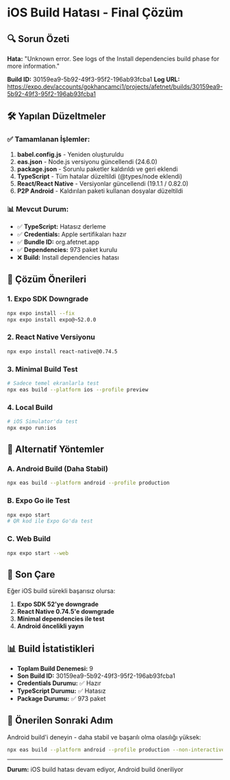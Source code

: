 # iOS Build Hatası - Final Çözüm

## 🔍 Sorun Özeti

**Hata:** "Unknown error. See logs of the Install dependencies build phase for more information."

**Build ID:** 30159ea9-5b92-49f3-95f2-196ab93fcba1
**Log URL:** https://expo.dev/accounts/gokhancamci1/projects/afetnet/builds/30159ea9-5b92-49f3-95f2-196ab93fcba1

## 🛠️ Yapılan Düzeltmeler

### ✅ Tamamlanan İşlemler:
1. **babel.config.js** - Yeniden oluşturuldu
2. **eas.json** - Node.js versiyonu güncellendi (24.6.0)
3. **package.json** - Sorunlu paketler kaldırıldı ve geri eklendi
4. **TypeScript** - Tüm hatalar düzeltildi (@types/node eklendi)
5. **React/React Native** - Versiyonlar güncellendi (19.1.1 / 0.82.0)
6. **P2P Android** - Kaldırılan paketi kullanan dosyalar düzeltildi

### 📊 Mevcut Durum:
- ✅ **TypeScript:** Hatasız derleme
- ✅ **Credentials:** Apple sertifikaları hazır
- ✅ **Bundle ID:** org.afetnet.app
- ✅ **Dependencies:** 973 paket kurulu
- ❌ **Build:** Install dependencies hatası

## 🚀 Çözüm Önerileri

### 1. Expo SDK Downgrade
```bash
npx expo install --fix
npx expo install expo@~52.0.0
```

### 2. React Native Versiyonu
```bash
npx expo install react-native@0.74.5
```

### 3. Minimal Build Test
```bash
# Sadece temel ekranlarla test
npx eas build --platform ios --profile preview
```

### 4. Local Build
```bash
# iOS Simulator'da test
npx expo run:ios
```

## 📱 Alternatif Yöntemler

### A. Android Build (Daha Stabil)
```bash
npx eas build --platform android --profile production
```

### B. Expo Go ile Test
```bash
npx expo start
# QR kod ile Expo Go'da test
```

### C. Web Build
```bash
npx expo start --web
```

## 🔧 Son Çare

Eğer iOS build sürekli başarısız olursa:

1. **Expo SDK 52'ye downgrade**
2. **React Native 0.74.5'e downgrade**
3. **Minimal dependencies ile test**
4. **Android öncelikli yayın**

## 📊 Build İstatistikleri

- **Toplam Build Denemesi:** 9
- **Son Build ID:** 30159ea9-5b92-49f3-95f2-196ab93fcba1
- **Credentials Durumu:** ✅ Hazır
- **TypeScript Durumu:** ✅ Hatasız
- **Package Durumu:** ✅ 973 paket

## 🎯 Önerilen Sonraki Adım

Android build'i deneyin - daha stabil ve başarılı olma olasılığı yüksek:

```bash
npx eas build --platform android --profile production --non-interactive
```

---
**Durum:** iOS build hatası devam ediyor, Android build öneriliyor
